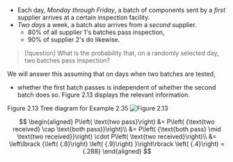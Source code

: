 - Each day, *Monday through Friday*, a batch of components sent by a *first* supplier arrives at a certain inspection facility. 
- *Two days* a week, a batch also arrives from a *second* supplier. 
	- $80 \%$ of all supplier 1's batches pass inspection, 
	- ${90}\%$ of supplier 2's do likewise. 

> [!question]
> What is the probability that, on a randomly selected day, two batches pass inspection? 

We will answer this assuming that on days when two batches are tested, 
- whether the first batch passes is independent of whether the second batch does so. 
Figure 2.13 displays the relevant information.

Figure 2.13 Tree diagram for Example 2.35
![Figure 2.13](01913607-292d-7d0a-a250-4b01870485a1_36_681895.jpg)

$$
\begin{aligned}
P\left( \text{two pass}\right) 
&= P\left( {\text{two received} \cap \text{both pass}}\right)\\
&= P\left( {\text{both pass} \mid \text{two received}}\right) \cdot P\left( \text{two received}\right)\\
&= \left\lbrack {\left( {.8}\right) \left( {.9}\right) }\right\rbrack \left( {.4}\right) = {.288}
\end{aligned}
$$


<a id="org56d0125"></a>